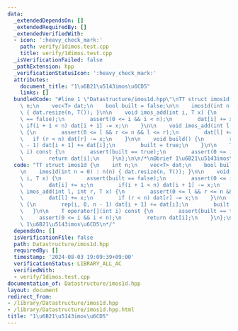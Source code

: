 ```yaml
---
data:
  _extendedDependsOn: []
  _extendedRequiredBy: []
  _extendedVerifiedWith:
  - icon: ':heavy_check_mark:'
    path: verify/1dimos.test.cpp
    title: verify/1dimos.test.cpp
  _isVerificationFailed: false
  _pathExtension: hpp
  _verificationStatusIcon: ':heavy_check_mark:'
  attributes:
    document_title: "1\u6B21\u5143imos\u6CD5"
    links: []
  bundledCode: "#line 1 \"Datastructure/imos1d.hpp\"\nTT struct imos1d {\n    int\
    \ n;\n    vec<T> dat;\n    bool built = false;\n\n    imos1d(int n = 0) : n(n)\
    \ { dat.resize(n, T()); }\n\n    void imos_add(int i, T x) {\n        assert(built\
    \ == false);\n        assert(0 <= i && i < n);\n        dat[i] += x;\n       \
    \ if(i + 1 < n) dat[i + 1] -= x;\n    }\n\n    void imos_add(int l, int r, T x)\
    \ {\n        assert(0 <= l && r <= n && l <= r);\n        dat[l] += x;\n     \
    \   if (r < n) dat[r] -= x;\n    }\n\n    void build() {\n        rep(i, 0, n\
    \ - 1) dat[i + 1] += dat[i];\n        built = true;\n    }\n\n    T operator[](int\
    \ i) const {\n        assert(built == true);\n        assert(0 <= i && i < n);\n\
    \        return dat[i];\n    }\n};\n\n/*\n@brief 1\u6B21\u5143imos\u6CD5\n*/\n"
  code: "TT struct imos1d {\n    int n;\n    vec<T> dat;\n    bool built = false;\n\
    \n    imos1d(int n = 0) : n(n) { dat.resize(n, T()); }\n\n    void imos_add(int\
    \ i, T x) {\n        assert(built == false);\n        assert(0 <= i && i < n);\n\
    \        dat[i] += x;\n        if(i + 1 < n) dat[i + 1] -= x;\n    }\n\n    void\
    \ imos_add(int l, int r, T x) {\n        assert(0 <= l && r <= n && l <= r);\n\
    \        dat[l] += x;\n        if (r < n) dat[r] -= x;\n    }\n\n    void build()\
    \ {\n        rep(i, 0, n - 1) dat[i + 1] += dat[i];\n        built = true;\n \
    \   }\n\n    T operator[](int i) const {\n        assert(built == true);\n   \
    \     assert(0 <= i && i < n);\n        return dat[i];\n    }\n};\n\n/*\n@brief\
    \ 1\u6B21\u5143imos\u6CD5\n*/"
  dependsOn: []
  isVerificationFile: false
  path: Datastructure/imos1d.hpp
  requiredBy: []
  timestamp: '2024-08-03 19:09:39+09:00'
  verificationStatus: LIBRARY_ALL_AC
  verifiedWith:
  - verify/1dimos.test.cpp
documentation_of: Datastructure/imos1d.hpp
layout: document
redirect_from:
- /library/Datastructure/imos1d.hpp
- /library/Datastructure/imos1d.hpp.html
title: "1\u6B21\u5143imos\u6CD5"
---
```

